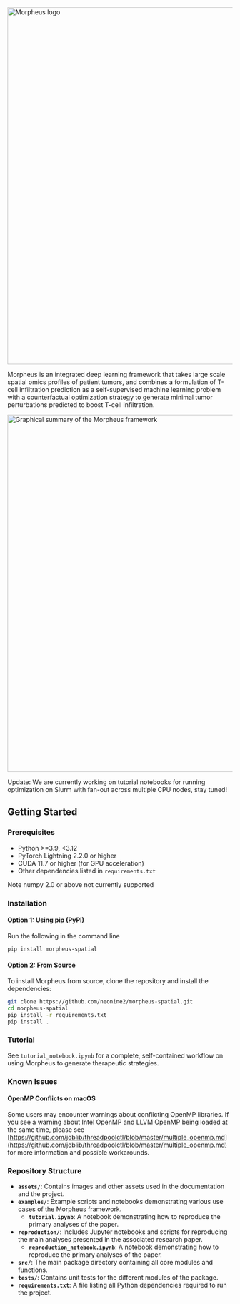 <img src="assets/morpheus-high-resolution-logo-transparent.png" alt="Morpheus logo" width="800" height="auto">

Morpheus is an integrated deep learning framework that takes large scale spatial omics profiles of patient tumors, and combines a formulation of T-cell infiltration prediction as a self-supervised machine learning problem with a counterfactual optimization strategy to generate minimal tumor perturbations predicted to boost T-cell infiltration.

<img src="assets/summary_fig.png" alt="Graphical summary of the Morpheus framework" width="800" height="auto">

Update: We are currently working on tutorial notebooks for running optimization on Slurm with fan-out across multiple CPU nodes, stay tuned!

## Getting Started

### Prerequisites

- Python >=3.9, <3.12
- PyTorch Lightning 2.2.0 or higher
- CUDA 11.7 or higher (for GPU acceleration)
- Other dependencies listed in `requirements.txt`

Note numpy 2.0 or above not currently supported

### Installation

#### Option 1: Using pip (PyPI)

Run the following in the command line

```bash
pip install morpheus-spatial
```

#### Option 2: From Source

To install Morpheus from source, clone the repository and install the dependencies:

```bash
git clone https://github.com/neonine2/morpheus-spatial.git
cd morpheus-spatial
pip install -r requirements.txt
pip install .
```

### Tutorial

See `tutorial_notebook.ipynb` for a complete, self-contained workflow on using Morpheus to generate therapeutic strategies.

### Known Issues

#### OpenMP Conflicts on macOS

Some users may encounter warnings about conflicting OpenMP libraries. If you see a warning about Intel OpenMP and LLVM OpenMP being loaded at the same time, please see [https://github.com/joblib/threadpoolctl/blob/master/multiple_openmp.md](https://github.com/joblib/threadpoolctl/blob/master/multiple_openmp.md) for more information and possible workarounds.

### Repository Structure

- **`assets/`**: Contains images and other assets used in the documentation and the project.
- **`examples/`**: Example scripts and notebooks demonstrating various use cases of the Morpheus framework.
  - **`tutorial.ipynb`**: A notebook demonstrating how to reproduce the primary analyses of the paper.
- **`reproduction/`**: Includes Jupyter notebooks and scripts for reproducing the main analyses presented in the associated research paper.
  - **`reproduction_notebook.ipynb`**: A notebook demonstrating how to reproduce the primary analyses of the paper.
- **`src/`**: The main package directory containing all core modules and functions.
- **`tests/`**: Contains unit tests for the different modules of the package.
- **`requirements.txt`**: A file listing all Python dependencies required to run the project.
